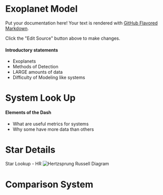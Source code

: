 # Exoplanet Model

Put your documentation here! Your text is rendered with [GitHub Flavored Markdown](https://help.github.com/articles/github-flavored-markdown).

Click the "Edit Source" button above to make changes.

#### Introductory statements
* Exoplanets
* Methods of Detection
* LARGE amounts of data
* Difficulty of Modeling like systems

# System Look Up

#### Elements of the Dash
* What are useful metrics for systems
* Why some have more data than others



# Star Details

Star Lookup - HR
![Hertzsprung Russell Diagram](https://upload.wikimedia.org/wikipedia/commons/6/6b/HRDiagram.png)




# Comparison System
